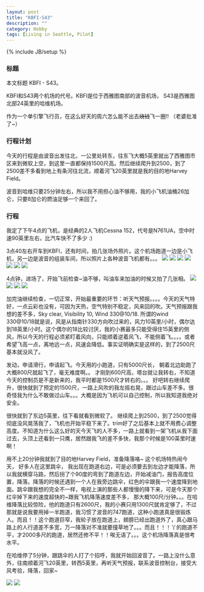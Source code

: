 ```yaml
---
layout: post
title: "KBFI-S43"
description: ""
category: Hobby
tags: [Living in Seattle, Pilot]
---
```

{% include JB/setup %}

### 标题
本文标题 KBFI - S43。

KBFI和S43两个机场的代号。KBFI是位于西雅图南部的波音机场， S43是西雅图北部24英里的哈维机场。

作为一个单引擎飞行员，在这么好天的周六怎么能不出去<strike>烧钱</strike>飞一圈!! （老婆批准了~）

### 行程计划
今天的行程是由波音出发往北，一公里处转东，往东飞大概5英里就出了西雅图市区来到微软上空，到这里一直都保持1500尺高。然后继续爬升到2500，到了2500差不多看到地上有条河往北流，顺着河飞20英里就是我的目的地Harvey Field。

波音到哈维只要25分钟左右，所以我不用担心油不够用，我的小飞机油桶26加仑，只要8加仑的燃油足够一个来回了。


### 行程
我定了下午4点的飞机，是经典的2人飞机Cessna 152，代号是N761UA，空中时速90英里左右，比汽车快不了多少 :)

3点40左右开车到KBFI，还有时间，拍几张场外照片。这个机场跑道一边是小飞机，另一边是波音的组装车间，所以照片上各种波音飞机都有。。。
<img src="/images/kbfis43/IMG_0622.jpg" />
<img src="/images/kbfis43/IMG_0623.jpg" />
<img src="/images/kbfis43/IMG_0625.jpg" />
<img src="/images/kbfis43/IMG_0626.jpg" />
<img src="/images/kbfis43/IMG_0628.jpg" />
<img src="/images/kbfis43/IMG_0629.jpg" />
<img src="/images/kbfis43/IMG_0630.jpg" />


4点钟，进场了，开始飞前检查~油不够，叫油车来加油的时候又拍了几张相。
<img src="/images/kbfis43/IMG_0633.jpg" />
<img src="/images/kbfis43/IMG_0634.jpg" />
<img src="/images/kbfis43/IMG_0635.jpg" />
<img src="/images/kbfis43/IMG_0636.jpg" />

加完油继续检查，一切正常，开始最重要的环节：听天气预报。。。。今天的天气特好，一点云彩也没有，可因为天热，空气特别不稳定，风来回的吹。天气预报跟我想的差不多，Sky clear, Visibility 10, Wind 330@10/18.
所谓的wind 330@10/18就是说，风是从指南针330方向吹过来的，风力10英里/小时，偶尔达到18英里/小时。这个偶尔的18比较讨厌，我的小赛最多只能受得住15英里的侧风，所以今天的行程必须紧盯着风向，只能顺着逆着风飞，不能侧着飞。。。。或者希望飞高一点，离地远一点，风速会降低。事实证明确实是这样的，到了2500尺基本就没风了。

发动，申请滑行，申请起飞。今天用的小跑道，只有5000尺长， 朝着北边助跑了大概800尺就起飞了，毫无难度啊。。
才刚到600尺高，塔台就让我转右，不知道今天的控制员是不是新来的，我平时都是1500尺才转右的。。。 好吧转右继续爬升，很快就到了预定的1500尺，一路上风吹的我左摇右晃，跟过山车差不多。很奇怪我为什么不敢做过山车。。。大概是因为飞机可以自己控制，所以我知道我绝对安全。

很快就到了东边5英里，往下看就看到微软了。 继续爬上到2500，到了2500觉得彻底没风晃荡我了，飞机也开始平稳下来了。trim好了之后基本上就不用费心调整高度。不知道为什么这么好的天今天飞的人不多，一路上就看到一架飞机从我下面过去，头顶上还看到一只鹰，居然跟我飞的差不多快，我那个时候是100英里时速啊！

用不上20分钟我就到了目的地Harvey Field，准备降落咯~ 这个机场特热闹今天， 好多人在这里跳伞， 我出现在跑道右边，可是必须要去到左边才能降落，所以我就横穿马路，然后拐了个90度的弯到了跑道左边，开始减油门，报告高度位置，降落。降落的时候还遇到一个人在我旁边跳伞，红色的伞跟我一个速度降到地面。跳伞跟我想的完全不一样，电视上演的那些人都慢慢的降下来，可是今天那个红伞掉下来的速度超快的~跟我飞机降落速度差不多， 那大概100尺/分钟。。。在哈维降落比较惊险，他的跑道只有2600尺，我的小赛只用1300尺就肯定够了，不过那就是说我要用掉一半跑道，我习惯了波音的747跑道，这种小跑道真是很锻炼人。而且！！这个跑道巨窄，我轮子放在跑道上，翅膀已经出跑道外了，真心跟马路上的人行道差不多宽，万一降落对不准就要撞草地了。。。而且！！！丫的跑道不平，才2000多尺的跑道，居然还修不平！！唉无语了。。。这个机场降落真是很考水平。

在哈维停了5分钟，跟跳伞的人打了个招呼，我就开始回波音了。一路上没什么意外，往南顺着河飞20英里，转西5英里，再听天气预报，联系波音控制台，接受大风考验，降落，回家~

<img src="/images/kbfis43/IMG_0637.jpg" />
<img src="/images/kbfis43/IMG_0641.jpg" />

